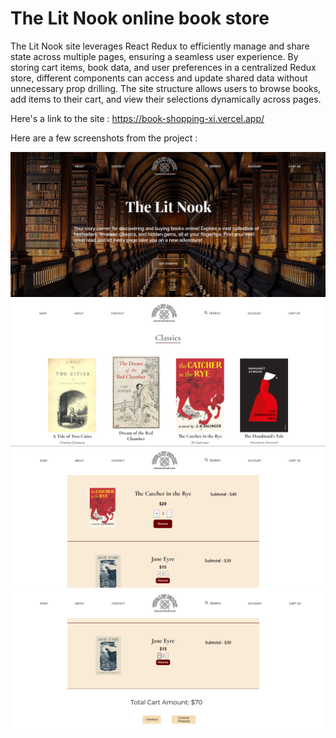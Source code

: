 # The Lit Nook online book store

The Lit Nook site leverages React Redux to efficiently manage and share state across multiple pages, ensuring a seamless user experience. By storing cart items, book data, and user preferences in a centralized Redux store, different components can access and update shared data without unnecessary prop drilling. The site structure allows users to browse books, add items to their cart, and view their selections dynamically across pages.

Here's a link to the site : https://book-shopping-xi.vercel.app/

Here are a few screenshots from the project :

<img src='./screenshots/homepage.png'>

<img src='./screenshots/booksection.png'>

<img src='./screenshots/cart.png'>

<img src='./screenshots/cart-total.png'>